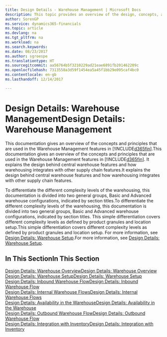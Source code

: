 ```yaml
---
title: Design Details - Warehouse Management | Microsoft Docs
description: This topic provides an overview of the design, concepts, and principles behind the Warehouse Management features in Dynamics 365.
author: SorenGP
ms.service: dynamics365-financials
ms.topic: article
ms.devlang: na
ms.tgt_pltfrm: na
ms.workload: na
ms.search.keywords: 
ms.date: 08/23/2017
ms.author: sgroespe
ms.translationtype: HT
ms.sourcegitcommit: aa56764b5f3210229ad21eae6891fb201462209c
ms.openlocfilehash: 7313558a3d59f1454ea5a45f1bb29e095caf4bc0
ms.contentlocale: en-gb
ms.lasthandoff: 12/14/2017

---
```

# <a name="design-details-warehouse-management"></a><span data-ttu-id="9e9f8-103">Design Details: Warehouse Management</span><span class="sxs-lookup"><span data-stu-id="9e9f8-103">Design Details: Warehouse Management</span></span>
<span data-ttu-id="9e9f8-104">This documentation gives an overview of the concepts and principles that are used in the Warehouse Management features in [!INCLUDE[d365fin](includes/d365fin_md.md)].</span><span class="sxs-lookup"><span data-stu-id="9e9f8-104">This documentation gives an overview of the concepts and principles that are used in the Warehouse Management features in [!INCLUDE[d365fin](includes/d365fin_md.md)].</span></span> <span data-ttu-id="9e9f8-105">It explains the design behind central warehouse features and how warehousing integrates with other supply chain features.</span><span class="sxs-lookup"><span data-stu-id="9e9f8-105">It explains the design behind central warehouse features and how warehousing integrates with other supply chain features.</span></span>  

<span data-ttu-id="9e9f8-106">To differentiate the different complexity levels of the warehousing, this documentation is divided into two general groups, Basic and Advanced warehouse configurations, indicated by section titles.</span><span class="sxs-lookup"><span data-stu-id="9e9f8-106">To differentiate the different complexity levels of the warehousing, this documentation is divided into two general groups, Basic and Advanced warehouse configurations, indicated by section titles.</span></span> <span data-ttu-id="9e9f8-107">This simple differentiation covers different complexity levels as defined by product granules and location setup.</span><span class="sxs-lookup"><span data-stu-id="9e9f8-107">This simple differentiation covers different complexity levels as defined by product granules and location setup.</span></span> <span data-ttu-id="9e9f8-108">For more information, see [Design Details: Warehouse Setup](design-details-warehouse-setup.md).</span><span class="sxs-lookup"><span data-stu-id="9e9f8-108">For more information, see [Design Details: Warehouse Setup](design-details-warehouse-setup.md).</span></span>  

## <a name="in-this-section"></a><span data-ttu-id="9e9f8-109">In This Section</span><span class="sxs-lookup"><span data-stu-id="9e9f8-109">In This Section</span></span>  
[<span data-ttu-id="9e9f8-110">Design Details: Warehouse Overview</span><span class="sxs-lookup"><span data-stu-id="9e9f8-110">Design Details: Warehouse Overview</span></span>](design-details-warehouse-overview.md)  
[<span data-ttu-id="9e9f8-111">Design Details: Warehouse Setup</span><span class="sxs-lookup"><span data-stu-id="9e9f8-111">Design Details: Warehouse Setup</span></span>](design-details-warehouse-setup.md)  
[<span data-ttu-id="9e9f8-112">Design Details: Inbound Warehouse Flow</span><span class="sxs-lookup"><span data-stu-id="9e9f8-112">Design Details: Inbound Warehouse Flow</span></span>](design-details-inbound-warehouse-flow.md)  
[<span data-ttu-id="9e9f8-113">Design Details: Internal Warehouse Flows</span><span class="sxs-lookup"><span data-stu-id="9e9f8-113">Design Details: Internal Warehouse Flows</span></span>](design-details-internal-warehouse-flows.md)  
[<span data-ttu-id="9e9f8-114">Design Details: Availability in the Warehouse</span><span class="sxs-lookup"><span data-stu-id="9e9f8-114">Design Details: Availability in the Warehouse</span></span>](design-details-availability-in-the-warehouse.md)  
[<span data-ttu-id="9e9f8-115">Design Details: Outbound Warehouse Flow</span><span class="sxs-lookup"><span data-stu-id="9e9f8-115">Design Details: Outbound Warehouse Flow</span></span>](design-details-outbound-warehouse-flow.md)  
[<span data-ttu-id="9e9f8-116">Design Details: Integration with Inventory</span><span class="sxs-lookup"><span data-stu-id="9e9f8-116">Design Details: Integration with Inventory</span></span>](design-details-integration-with-inventory.md)

